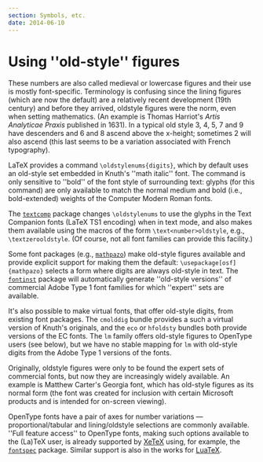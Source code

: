 ```yaml
---
section: Symbols, etc.
date: 2014-06-10
---
```


# Using ''old-style'' figures

These numbers are also called medieval or lowercase figures and their
use is mostly font-specific.  Terminology is confusing since the
lining figures (which are now the default) are a relatively recent
development (19th century) and before they arrived, oldstyle figures
were the norm, even when setting mathematics.  (An example is Thomas
Harriot's _Artis Analyticae Praxis_ published in 1631).  In a
typical old style 3, 4, 5, 7 and 9 have descenders and 6 and 8 ascend
above the x-height; sometimes 2 will also ascend (this last seems to
be a variation associated with French typography).

LaTeX provides a command `\oldstylenums{digits}`, which
by default uses an old-style set embedded in Knuth's ''math italic''
font.  The command is only sensitive to ''bold'' of the font style of
surrounding text: glyphs (for this command) are only available to
match the normal medium and bold (i.e., bold-extended) weights of the
Computer Modern Roman fonts.

The [`textcomp`](https://ctan.org/pkg/textcomp) package changes `\oldstylenums` to use the
glyphs in the Text Companion fonts (LaTeX TS1 encoding) when
in text mode, and also makes them available using the macros of the
form `\text<number>oldstyle`, e.g., `\textzerooldstyle`.
(Of course, not all font families can provide this facility.)

Some font packages (e.g., [`mathpazo`](https://ctan.org/pkg/mathpazo)) make old-style figures
available and provide explicit support for making them the default:
`\usepackage[osf]{mathpazo}` selects a form where digits are
always old-style in text.  The [`fontinst`](https://ctan.org/pkg/fontinst) package will
automatically generate ''old-style versions'' of commercial Adobe Type
1 font families for which ''expert'' sets are available.

It's also possible to make virtual fonts, that offer old-style digits,
from existing font packages.  The `cmolddig` bundle provides
a such a virtual version of Knuth's originals, and the `eco`
or `hfoldsty` bundles both provide versions of the EC
fonts.  The `lm` family offers old-style figures to OpenType
users (see below), but we have no stable mapping for `lm`
with old-style digits from the Adobe Type 1 versions of the fonts.

Originally, oldstyle figures were only to be found the expert sets of
commercial fonts, but now they are increasingly widely available.  An
example is Matthew Carter's Georgia font, which has old-style figures
as its normal form (the font was created for inclusion with certain
Microsoft products and is intended for on-screen viewing).

OpenType fonts have a pair of axes for number variations&nbsp;&mdash;
proportional/tabular and lining/oldstyle selections are commonly
available.  ''Full feature access'' to OpenType fonts, making such
options available to the (La)TeX user, is already supported by
[XeTeX](FAQ-xetex.md) using, for example, the [`fontspec`](https://ctan.org/pkg/fontspec)
package.  Similar support is also in the works for
[LuaTeX](FAQ-luatex.md).


